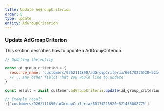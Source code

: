 ```yaml
---
title: Update AdGroupCriterion
order: 5
type: update
entity: AdGroupCriterion
---
```


### Update AdGroupCriterion

This section describes how to update a AdGroupCriterion.

```javascript
// Updating the entity

const ad_group_criterion = {
  resource_name: 'customers/9262111890/adGroupCriteria/60170225920~521456008776', // The resource_name is required
  // ...any other fields that you would like to update
}

const result = await customer.adGroupCriteria.update(ad_group_criterion)
```

```javascript
// Example result
;['customers/9262111890/adGroupCriteria/60170225920~521456008776']
```
